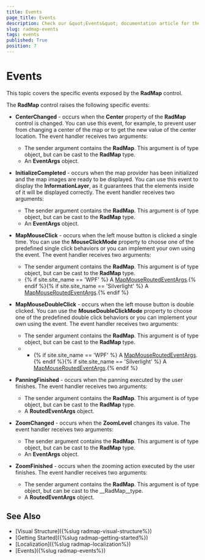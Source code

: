 ```yaml
---
title: Events
page_title: Events
description: Check our &quot;Events&quot; documentation article for the RadMap WPF control.
slug: radmap-events
tags: events
published: True
position: 7
---
```


# Events

This topic covers the specific events exposed by the __RadMap__ control.

The __RadMap__ control raises the following specific events:

* __CenterChanged__ - occurs when the __Center__ property of the __RadMap__ control is changed. You can use this event, for example, to prevent user from changing a center of the map or to get the new value of the center location. The event handler receives two arguments: 
	* The sender argument contains the __RadMap__. This argument is of type object, but can be cast to the __RadMap__ type.
	* An __EventArgs__ object.

* __InitializeCompleted__ - occurs when the map provider has been initialized and the map images are ready to be displayed. You can use this event to display the __InformationLayer__, as it guarantees that the elements inside of it will be displayed correctly. The event handler receives two arguments: 
	* The sender argument contains the __RadMap__. This argument is of type object, but can be cast to the __RadMap__ type.
	* An __EventArgs__ object.

* __MapMouseClick__ - occurs when the left mouse button is clicked a single time. You can use the __MouseClickMode__ property to choose one of the predefined single click behaviors or you can implement your own using the event. The event handler receives two arguments:
	* The sender argument contains the __RadMap__. This argument is of type object, but can be cast to the __RadMap__ type.
	* {% if site.site_name == 'WPF' %} A [MapMouseRoutedEventArgs](https://docs.telerik.com/devtools/wpf/api/telerik.windows.controls.map.mapmouseroutedeventargs).{% endif %}{% if site.site_name == 'Silverlight' %} A [MapMouseRoutedEventArgs](https://docs.telerik.com/devtools/silverlight/api/telerik.windows.controls.map.mapmouseroutedeventargs).{% endif %}

* __MapMouseDoubleClick__ - occurs when the left mouse button is double clicked. You can use the __MouseDoubleClickMode__ property to choose one of the predefined double click behaviors  or you can implement your own using the event. The event handler receives two arguments:
	* The sender argument contains the __RadMap__. This argument is of type object, but can be cast to the __RadMap__ type.
	* * {% if site.site_name == 'WPF' %} A [MapMouseRoutedEventArgs](https://docs.telerik.com/devtools/wpf/api/telerik.windows.controls.map.mapmouseroutedeventargs).{% endif %}{% if site.site_name == 'Silverlight' %} A [MapMouseRoutedEventArgs](https://docs.telerik.com/devtools/silverlight/api/telerik.windows.controls.map.mapmouseroutedeventargs).{% endif %}
	
* __PanningFinished__ - occurs when the panning executed by the user finishes. The event handler receives two arguments:
	* The sender argument contains the __RadMap__. This argument is of type object, but can be cast to the __RadMap__ type.
	* A __RoutedEventArgs__ object.

* __ZoomChanged__ - occurs when the __ZoomLevel__ changes its value. The event handler receives two arguments:
	* The sender argument contains the __RadMap__. This argument is of type object, but can be cast to the __RadMap__ type.
	* An __EventArgs__ object.

* __ZoomFinished__ - occurs when the zooming action executed by the user finishes. The event handler receives two arguments:
	* The sender argument contains the __RadMap__. This argument is of type object, but can be cast to the __RadMap__type.
	* A __RoutedEventArgs__ object.

## See Also
 * [Visual Structure]({%slug radmap-visual-structure%})
 * [Getting Started]({%slug radmap-getting-started%})
 * [Localization]({%slug radmap-localization%})
 * [Events]({%slug radmap-events%})
